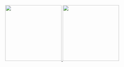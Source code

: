 <div>
<a href="https://github.com/Yaaaaaaaaan">
<img loading="lazy" height="180em" src="https://github-readme-stats.vercel.app/api/top-langs/?username=Yaaaaaaaaan&layout=compact&langs_count=7&theme=dracula"/>
<img loading="lazy" height="180em" src="https://github-readme-stats.vercel.app/api?username=Yaaaaaaaaan&show_icons=true&theme=dracula&include_all_commits=true&count_private=true"/>
</div>
